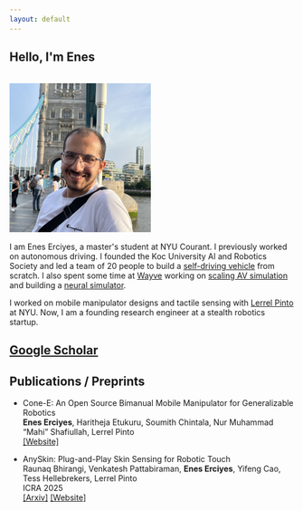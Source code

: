 ```yaml
---
layout: default
---
```


## Hello, I'm Enes

<br />
<img src="profile.jpg" alt="profile_pic" width="250"/>
<br />

I am Enes Erciyes, a master's student at NYU Courant. I previously worked on autonomous driving.
I founded the Koc University AI and Robotics Society and led a team of 20 people to build a [self-driving vehicle](https://youtu.be/BU6hqeaTKyg) from scratch.
I also spent some time at [Wayve](https://wayve.ai/) working on [scaling AV simulation](https://wayve.ai/thinking/introducing-wayve-infinity-simulator/) and building a [neural simulator](https://wayve.ai/thinking/ghost-gym-neural-simulator/).

I worked on mobile manipulator designs and tactile sensing with [Lerrel Pinto](https://www.lerrelpinto.com/) at NYU. Now, I am a founding research engineer at a stealth robotics startup.

## [Google Scholar](https://scholar.google.com/citations?user=pqU1r20AAAAJ&hl=en)


## Publications / Preprints
+ Cone-E: An Open Source Bimanual Mobile Manipulator for Generalizable Robotics\
**Enes Erciyes**, Haritheja Etukuru, Soumith Chintala, Nur Muhammad “Mahi” Shafiullah, Lerrel Pinto \
[[Website]](https://www.cone-e.com)

+ AnySkin: Plug-and-Play Skin Sensing for Robotic Touch\
 Raunaq Bhirangi, Venkatesh Pattabiraman, **Enes Erciyes**, Yifeng Cao, Tess Hellebrekers, Lerrel Pinto \
 ICRA 2025\
 [[Arxiv]](https://arxiv.org/abs/2409.08276) [[Website]](https://any-skin.github.io/)



<!-- ## Notes / ideas

+ [Policy gradients notes](./Policy-Gradient.html) -->

